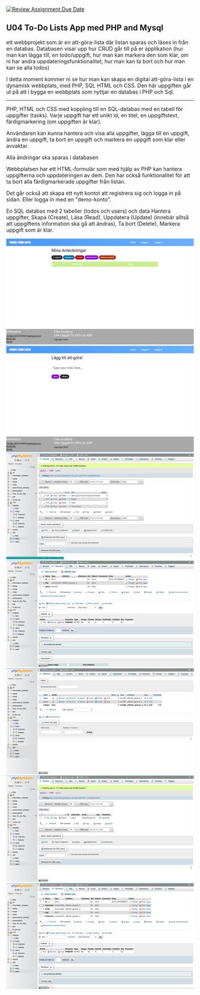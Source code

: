 [![Review Assignment Due Date](https://classroom.github.com/assets/deadline-readme-button-24ddc0f5d75046c5622901739e7c5dd533143b0c8e959d652212380cedb1ea36.svg)](https://classroom.github.com/a/TzQAt-j8)

## U04 To-Do Lists App med PHP and Mysql


ett webbprojekt som är en att-göra-lista där listan sparas och läses in från en databas. Databasen visar upp hur CRUD går till på er applikation (hur man kan lägga till, en todo/uppgift, hur man kan markera den som klar, om ni har andra uppdateringsfunktionalitet, hur man kan ta bort och hur man kan se alla todos)

I detta moment kommer ni se hur man kan skapa en digital att-göra-lista i en dynamisk webbplats, med PHP, SQL HTML och CSS. Den här uppgiften går ut på att i bygga en webbplats som nyttjar en databas i PHP och Sql.

-----



PHP, HTML och CSS med koppling till en SQL-databas med en tabell för uppgifter (tasks). Varje uppgift har ett unikt id,
en titel, en uppgiftstext, färdigmarkering (om uppgiften är klar). 

Användaren kan kunna hantera och visa alla uppgifter, lägga till en uppgift, ändra en uppgift, ta bort en uppgift och markera en uppgift som klar eller avvaktar.

Alla ändringar ska sparas i databasen



Webbplatsen har ett HTML-formulär som med hjälp av PHP kan hantera uppgifterna och uppdateringen av dem. Den har också funktionalitet för att ta bort alla färdigmarkerade uppgifter från listan.


Det går också att skapa ett nytt kontot att registrera sig och logga in på sidan. Eller logga in med en "demo-konto". 



En SQL databas med 2 tabeller (todos och users) och data Hantera uppgifter, Skapa (Create), Läsa (Read), Uppdatera (Update) (innebär alltså att uppgiftens information ska gå att ändras), Ta bort (Delete), Markera uppgift som är klar.






![](./images/html&css.png)
![](./images/add_task.png)
![](./images/todos-database.png)
![](./images/todos-structure.png)
![](./images/u04-database.png)
![](./images/users-database.png)
![](./images/users-structure.png)